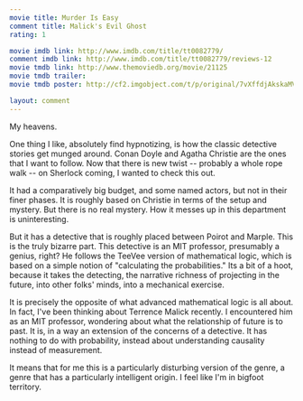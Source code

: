 ```yaml
---
movie title: Murder Is Easy
comment title: Malick's Evil Ghost
rating: 1

movie imdb link: http://www.imdb.com/title/tt0082779/
comment imdb link: http://www.imdb.com/title/tt0082779/reviews-12
movie tmdb link: http://www.themoviedb.org/movie/21125
movie tmdb trailer: 
movie tmdb poster: http://cf2.imgobject.com/t/p/original/7vXffdjAkskaMVB6b2uLujnnZbU.jpg

layout: comment
---
```


My heavens.

One thing I like, absolutely find hypnotizing, is how the classic detective stories get munged around. Conan Doyle and Agatha Christie are the ones that I want to follow. Now that there is new twist -- probably a whole rope walk -- on Sherlock coming, I wanted to check this out. 

It had a comparatively big budget, and some named actors, but not in their finer phases. It is roughly based on Christie in terms of the setup and mystery. But there is no real mystery. How it messes up in this department is uninteresting.

But it has a detective that is roughly placed between Poirot and Marple. This is the truly bizarre part. This detective is an MIT professor, presumably a genius, right? He follows the TeeVee version of mathematical logic, which is based on a simple notion of "calculating the probabilities." Its a bit of a hoot, because it takes the detecting, the narrative richness of projecting in the future, into other folks' minds, into a mechanical exercise.

It is precisely the opposite of what advanced mathematical logic is all about. In fact, I've been thinking about Terrence Malick recently. I encountered him as an MIT professor, wondering about what the relationship of future is to past. It is, in a way an extension of the concerns of a detective. It has nothing to do with probability, instead about understanding causality instead of measurement.

It means that for me this is a particularly disturbing version of the genre, a genre that has a particularly intelligent origin. I feel like I'm in bigfoot territory.